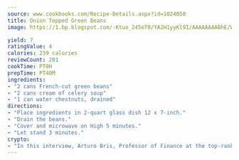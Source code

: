 ```yaml
---
source: www.cookbooks.com/Recipe-Details.aspx?id=1024050
title: Onion Topped Green Beans
image: https://1.bp.blogspot.com/-Ktuo_245eT0/YA2H1yyKl9I/AAAAAAAABhE/WMoqSq2tWOcgMkPaLYZ-49h8pVDUUwFCQCLcBGAsYHQ/s307/5.png

yield: 7
ratingValue: 4
calories: 239 calories
reviewCount: 201
cookTime: PT0H
prepTime: PT40M
ingredients:
- "2 cans French-cut green beans"
- "2 cans cream of celery soup"
- "1 can water chestnuts, drained"
directions:
- "Place ingredients in 2-quart glass dish 12 x 7-inch."
- "Drain the beans."
- "Cover and microwave on High 5 minutes."
- "Let stand 3 minutes."
crypto:
- "In this interview, Arturo Bris, Professor of Finance at the top-ranked business school IMD in Switzerland, analyses the risks associated with bitcoin."
---
```

